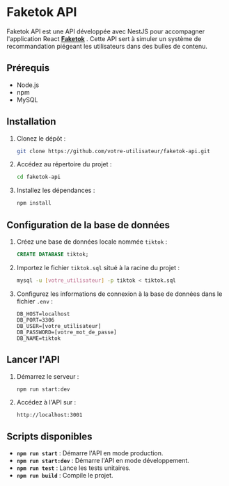 # Faketok API

Faketok API est une API développée avec NestJS pour accompagner l'application React [ **Faketok**](https://github.com/lucas-laza/faketok-front) . Cette API sert à simuler un système de recommandation piégeant les utilisateurs dans des bulles de contenu.

## Prérequis

- Node.js
- npm
- MySQL

## Installation

1. Clonez le dépôt :
   ```bash
   git clone https://github.com/votre-utilisateur/faketok-api.git
   ```

2. Accédez au répertoire du projet :
   ```bash
   cd faketok-api
   ```

3. Installez les dépendances :
   ```bash
   npm install
   ```

## Configuration de la base de données

1. Créez une base de données locale nommée `tiktok` :
   ```sql
   CREATE DATABASE tiktok;
   ```

2. Importez le fichier `tiktok.sql` situé à la racine du projet :
   ```bash
   mysql -u [votre_utilisateur] -p tiktok < tiktok.sql
   ```

3. Configurez les informations de connexion à la base de données dans le fichier `.env` :
   ```env
   DB_HOST=localhost
   DB_PORT=3306
   DB_USER=[votre_utilisateur]
   DB_PASSWORD=[votre_mot_de_passe]
   DB_NAME=tiktok
   ```

## Lancer l'API

1. Démarrez le serveur :
   ```bash
   npm run start:dev
   ```

2. Accédez à l'API sur :
   ```
   http://localhost:3001
   ```

## Scripts disponibles

- **`npm run start`** : Démarre l'API en mode production.
- **`npm run start:dev`** : Démarre l'API en mode développement.
- **`npm run test`** : Lance les tests unitaires.
- **`npm run build`** : Compile le projet.


